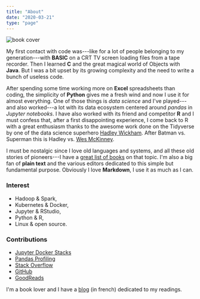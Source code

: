 ```yaml
---
title: "About"
date: "2020-03-21"
type: "page"
---
```


![book cover](/about/avatar.png)

My first contact with code was---like for a lot of people belonging to my generation---with **BASIC** on a CRT TV screen loading files from a tape recorder. Then I learned **C** and the great magical world of Objects with **Java**. But I was a bit upset by its growing complexity and the need to write a bunch of useless code.

After spending some time working more on **Excel** spreadsheets than coding, the simplicity of **Python** gives me a fresh wind and now I use it for almost everything. One of those things is *data science* and I've played---and also worked---a lot with its data ecosystem centered around *pandas* in *Jupyter notebooks*. I have also worked with its friend and competitor **R** and I must confess that, after a first disappointing experience, I come back to R with a great enthusiasm thanks to the awesome work done on the Tidyverse by one of the data science superhero [Hadley Wickham](http://hadley.nz/). After Batman vs. Superman this is Hadley vs. [Wes McKinney](http://wesmckinney.com/). 

I must be nostalgic since I love old languages and systems, and all these old stories of pioneers---I have a [great list of books](https://www.goodreads.com/review/list/3079764-romain?shelf=c_s_history) on that topic. I'm also a big fan of **plain text** and the various editors dedicated to this simple but fundamental purpose. Obviously I love **Markdown**, I use it as much as I can.

### Interest

* Hadoop & Spark,
* Kubernetes & Docker,
* Jupyter & RStudio,
* Python & R,
* Linux & open source.

### Contributions

* [Jupyter Docker Stacks](https://github.com/jupyter/docker-stacks)
* [Pandas Profiling](https://github.com/pandas-profiling/pandas-profiling)
* [Stack Overflow](https://stackoverflow.com/users/4413446/romain)
* [GitHub](https://github.com/romainx)
* [GoodReads](https://www.goodreads.com/user/show/3079764-romain)

I'm a book lover and I have a [blog](https://aubonroman.com) (in french) dedicated to my readings.